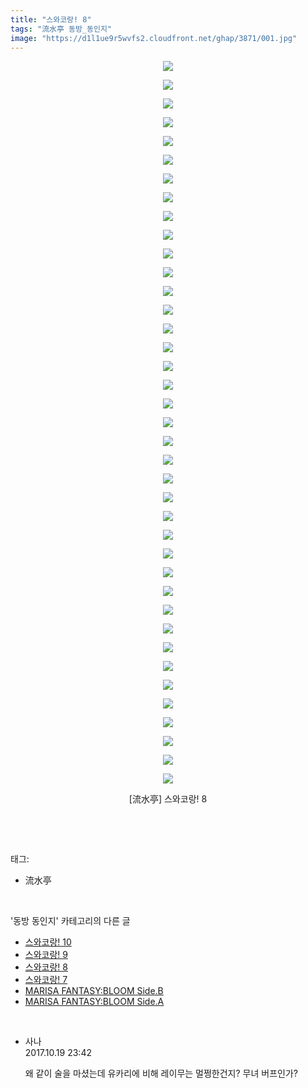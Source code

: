 ```yaml
---
title: "스와코랑! 8"
tags: "流水亭 동방_동인지"
image: "https://d1l1ue9r5wvfs2.cloudfront.net/ghap/3871/001.jpg"
---
```

<div class="article">
<p style="text-align: center; clear: none; float: none;"><img src="{{ site.imgserver9 }}/ghap/3871/001.jpg"/></p>
<p style="text-align: center; clear: none; float: none;"><img src="{{ site.imgserver9 }}/ghap/3871/002.jpg"/></p>
<p style="text-align: center; clear: none; float: none;"><img src="{{ site.imgserver9 }}/ghap/3871/003.jpg"/></p>
<p style="text-align: center; clear: none; float: none;"><img src="{{ site.imgserver9 }}/ghap/3871/004.jpg"/></p>
<p style="text-align: center; clear: none; float: none;"><img src="{{ site.imgserver9 }}/ghap/3871/005.jpg"/></p>
<p style="text-align: center; clear: none; float: none;"><img src="{{ site.imgserver9 }}/ghap/3871/006.jpg"/></p>
<p style="text-align: center; clear: none; float: none;"><img src="{{ site.imgserver9 }}/ghap/3871/007.jpg"/></p>
<p style="text-align: center; clear: none; float: none;"><img src="{{ site.imgserver9 }}/ghap/3871/008.jpg"/></p>
<p style="text-align: center; clear: none; float: none;"><img src="{{ site.imgserver9 }}/ghap/3871/009.jpg"/></p>
<p style="text-align: center; clear: none; float: none;"><img src="{{ site.imgserver9 }}/ghap/3871/010.jpg"/></p>
<p style="text-align: center; clear: none; float: none;"><img src="{{ site.imgserver9 }}/ghap/3871/011.jpg"/></p>
<p style="text-align: center; clear: none; float: none;"><img src="{{ site.imgserver9 }}/ghap/3871/012.jpg"/></p>
<p style="text-align: center; clear: none; float: none;"><img src="{{ site.imgserver9 }}/ghap/3871/013.jpg"/></p>
<p style="text-align: center; clear: none; float: none;"><img src="{{ site.imgserver9 }}/ghap/3871/014.jpg"/></p>
<p style="text-align: center; clear: none; float: none;"><img src="{{ site.imgserver9 }}/ghap/3871/015.jpg"/></p>
<p style="text-align: center; clear: none; float: none;"><img src="{{ site.imgserver9 }}/ghap/3871/016.jpg"/></p>
<p style="text-align: center; clear: none; float: none;"><img src="{{ site.imgserver9 }}/ghap/3871/017.jpg"/></p>
<p style="text-align: center; clear: none; float: none;"><img src="{{ site.imgserver9 }}/ghap/3871/018.jpg"/></p>
<p style="text-align: center; clear: none; float: none;"><img src="{{ site.imgserver9 }}/ghap/3871/019.jpg"/></p>
<p style="text-align: center; clear: none; float: none;"><img src="{{ site.imgserver9 }}/ghap/3871/020.jpg"/></p>
<p style="text-align: center; clear: none; float: none;"><img src="{{ site.imgserver9 }}/ghap/3871/021.jpg"/></p>
<p style="text-align: center; clear: none; float: none;"><img src="{{ site.imgserver9 }}/ghap/3871/022.jpg"/></p>
<p style="text-align: center; clear: none; float: none;"><img src="{{ site.imgserver9 }}/ghap/3871/023.jpg"/></p>
<p style="text-align: center; clear: none; float: none;"><img src="{{ site.imgserver9 }}/ghap/3871/024.jpg"/></p>
<p style="text-align: center; clear: none; float: none;"><img src="{{ site.imgserver9 }}/ghap/3871/025.jpg"/></p>
<p style="text-align: center; clear: none; float: none;"><img src="{{ site.imgserver9 }}/ghap/3871/026.jpg"/></p>
<p style="text-align: center; clear: none; float: none;"><img src="{{ site.imgserver9 }}/ghap/3871/027.jpg"/></p>
<p style="text-align: center; clear: none; float: none;"><img src="{{ site.imgserver9 }}/ghap/3871/028.jpg"/></p>
<p style="text-align: center; clear: none; float: none;"><img src="{{ site.imgserver9 }}/ghap/3871/029.jpg"/></p>
<p style="text-align: center; clear: none; float: none;"><img src="{{ site.imgserver9 }}/ghap/3871/030.jpg"/></p>
<p style="text-align: center; clear: none; float: none;"><img src="{{ site.imgserver9 }}/ghap/3871/031.jpg"/></p>
<p style="text-align: center; clear: none; float: none;"><img src="{{ site.imgserver9 }}/ghap/3871/032.jpg"/></p>
<p style="text-align: center; clear: none; float: none;"><img src="{{ site.imgserver9 }}/ghap/3871/033.jpg"/></p>
<p style="text-align: center; clear: none; float: none;"><img src="{{ site.imgserver9 }}/ghap/3871/034.jpg"/></p>
<p style="text-align: center; clear: none; float: none;"><img src="{{ site.imgserver9 }}/ghap/3871/035.jpg"/></p>
<p style="text-align: center; clear: none; float: none;"><img src="{{ site.imgserver9 }}/ghap/3871/036.jpg"/></p>
<p style="text-align: center; clear: none; float: none;"><img src="{{ site.imgserver9 }}/ghap/3871/037.jpg"/></p>
<p style="text-align: center; clear: none; float: none;"><img src="{{ site.imgserver9 }}/ghap/3871/038.jpg"/></p>
<p style="text-align: center; clear: none; float: none;"><img src="{{ site.imgserver9 }}/ghap/3871/039.jpg"/></p>
<p style="text-align: center; clear: none; float: none;">[流水亭] 스와코랑! 8</p>
<p><br/></p>
</div><br/>
<div class="tagTrail">
<p>태그: </p>
<ul>
<li>流水亭</li>
</ul>
</div><br/>
<div class="another">
<p>'동방 동인지' 카테고리의 다른 글</p>
<ul>
<li><a href="/ghap_3873">스와코랑! 10</a></li>
<li><a href="/ghap_3872">스와코랑! 9</a></li>
<li><a href="/ghap_3871">스와코랑! 8</a></li>
<li><a href="/ghap_3870">스와코랑! 7</a></li>
<li><a href="/ghap_3869">MARISA FANTASY:BLOOM Side.B</a></li>
<li><a href="/ghap_3868">MARISA FANTASY:BLOOM Side.A</a></li>
</ul>
</div><br/>
<div class="cb_module cb_fluid">
<div class="cb_wrt cb_profile">
<div class="comment">
<ul>
<li class="cb_thumb_off" id="comment15109614">
<div class="cb_comment_area">
<div class="cb_info_area">
<div class="cb_section">
<span class="cb_nick_name">사나</span>
</div>
<div class="cb_section">
<span class="cb_date">2017.10.19 23:42 </span>
</div>
</div>
<div class="cb_dsc_comment">
<p class="cb_dsc">
											왜 같이 술을 마셨는데 유카리에 비해 레이무는 멀쩡한건지? 무녀 버프인가?
										</p>
</div>
</div></li>
</ul>
</div>
</div><!-- commentList close -->
</div><br/>
